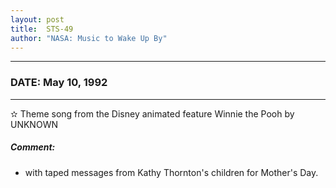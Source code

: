 ```yaml
---
layout: post
title:  STS-49
author: "NASA: Music to Wake Up By"
---
```


----
### DATE: May 10, 1992
----
✫ Theme song from the Disney animated feature Winnie the Pooh by UNKNOWN

##### Comment:
* with taped messages from Kathy Thornton's children for Mother's Day.
